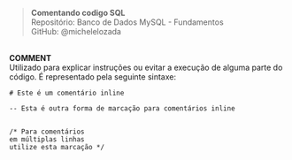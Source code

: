 > **Comentando codigo SQL**  
> Repositório: Banco de Dados MySQL - Fundamentos  
> GitHub: @michelelozada
&nbsp;
     
&nbsp;  
**COMMENT**  
Utilizado para explicar instruções ou evitar a execução de alguma parte do código. É representado pela seguinte sintaxe:  
```mysql
# Este é um comentário inline

-- Esta é outra forma de marcação para comentários inline


/* Para comentários
em múltiplas linhas
utilize esta marcação */
```